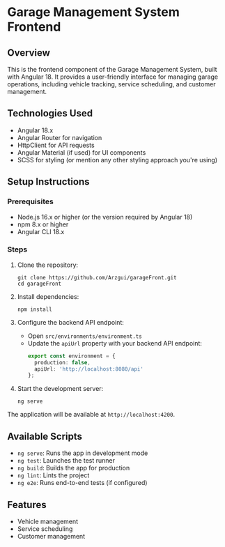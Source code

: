 # Garage Management System Frontend

## Overview
This is the frontend component of the Garage Management System, built with Angular 18. It provides a user-friendly interface for managing garage operations, including vehicle tracking, service scheduling, and customer management.

## Technologies Used
- Angular 18.x
- Angular Router for navigation
- HttpClient for API requests
- Angular Material (if used) for UI components
- SCSS for styling (or mention any other styling approach you're using)

## Setup Instructions

### Prerequisites
- Node.js 16.x or higher (or the version required by Angular 18)
- npm 8.x or higher
- Angular CLI 18.x

### Steps
1. Clone the repository:
   ```
   git clone https://github.com/Arzgui/garageFront.git
   cd garageFront
   ```

2. Install dependencies:
   ```
   npm install
   ```

3. Configure the backend API endpoint:
   - Open `src/environments/environment.ts`
   - Update the `apiUrl` property with your backend API endpoint:
     ```typescript
     export const environment = {
       production: false,
       apiUrl: 'http://localhost:8080/api'
     };
     ```

4. Start the development server:
   ```
   ng serve
   ```

The application will be available at `http://localhost:4200`.

## Available Scripts

- `ng serve`: Runs the app in development mode
- `ng test`: Launches the test runner
- `ng build`: Builds the app for production
- `ng lint`: Lints the project
- `ng e2e`: Runs end-to-end tests (if configured)


## Features
- Vehicle management
- Service scheduling
- Customer management


